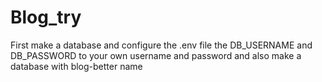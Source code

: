 # Blog_try

First make a database and configure the .env file the DB_USERNAME and DB_PASSWORD to your own username and password
and also make a database with blog-better name 
